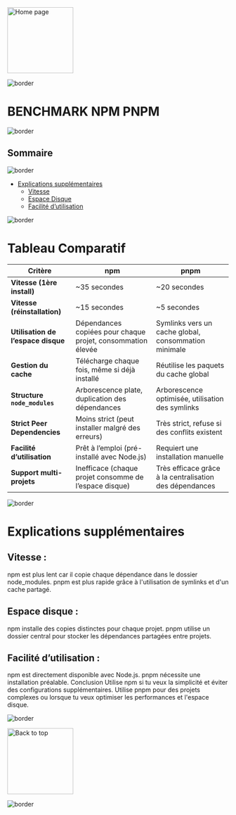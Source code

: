  <a href="../README.md">
  <img src="../assets/button/home_page.png" alt="Home page" style="width: 150px; height: auto;">
</a>

![border](../assets/line/border_deco_rt.png)

# BENCHMARK NPM PNPM

![border](../assets/line/line-pink-point_l.png)

## Sommaire

![border](../assets/line/line-teal-point_r.png)

- [Explications supplémentaires](#explications-supplémentaires)
  - [Vitesse](#vitesse-)
  - [Espace Disque](#espace-disque-)
  - [Facilité d’utilisation](#facilité-dutilisation-)

![border](../assets/line/border_deco_rb.png)

# Tableau Comparatif

| Critère                            | npm                                                         | pnpm                                                    |
| ---------------------------------- | ----------------------------------------------------------- | ------------------------------------------------------- |
| **Vitesse (1ère install)**         | ~35 secondes                                                | ~20 secondes                                            |
| **Vitesse (réinstallation)**       | ~15 secondes                                                | ~5 secondes                                             |
| **Utilisation de l’espace disque** | Dépendances copiées pour chaque projet, consommation élevée | Symlinks vers un cache global, consommation minimale    |
| **Gestion du cache**               | Télécharge chaque fois, même si déjà installé               | Réutilise les paquets du cache global                   |
| **Structure `node_modules`**       | Arborescence plate, duplication des dépendances             | Arborescence optimisée, utilisation des symlinks        |
| **Strict Peer Dependencies**       | Moins strict (peut installer malgré des erreurs)            | Très strict, refuse si des conflits existent            |
| **Facilité d’utilisation**         | Prêt à l’emploi (pré-installé avec Node.js)                 | Requiert une installation manuelle                      |
| **Support multi-projets**          | Inefficace (chaque projet consomme de l’espace disque)      | Très efficace grâce à la centralisation des dépendances |

![border](../assets/line/line-pink-point_r.png)

# Explications supplémentaires

## Vitesse :

npm est plus lent car il copie chaque dépendance dans le dossier node_modules.
pnpm est plus rapide grâce à l'utilisation de symlinks et d'un cache partagé.

## Espace disque :

npm installe des copies distinctes pour chaque projet.
pnpm utilise un dossier central pour stocker les dépendances partagées entre projets.

## Facilité d’utilisation :

npm est directement disponible avec Node.js.
pnpm nécessite une installation préalable.
Conclusion
Utilise npm si tu veux la simplicité et éviter des configurations supplémentaires.
Utilise pnpm pour des projets complexes ou lorsque tu veux optimiser les performances et l'espace disque.

![border](../assets/line/line-pink-point_r.png)

<a href="#sommaire">
  <img src="../assets/button/back_to_top.png" alt="Back to top" style="width: 150px; height: auto;">
</a>

![border](../assets/line/border_deco_l.png)
